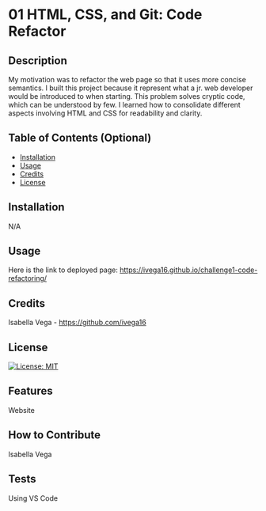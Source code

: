 # 01 HTML, CSS, and Git: Code Refactor

## Description

My motivation was to refactor the web page so that it uses more concise semantics. I built this project because it represent what a jr. web developer would be introduced to when starting. This problem solves cryptic code, which can be understood by few. I learned how to consolidate different aspects involving HTML and CSS for readability and clarity.

## Table of Contents (Optional)

- [Installation](#installation)
- [Usage](#usage)
- [Credits](#credits)
- [License](#license)

## Installation

N/A

## Usage

Here is the link to deployed page: https://ivega16.github.io/challenge1-code-refactoring/

## Credits

Isabella Vega - https://github.com/ivega16

## License

[![License: MIT](https://img.shields.io/badge/License-MIT-yellow.svg)](https://opensource.org/licenses/MIT)


## Features

Website


## How to Contribute

Isabella Vega

## Tests

Using VS Code